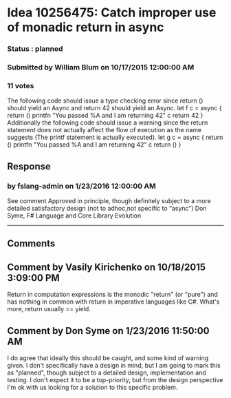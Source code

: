 # Idea 10256475: Catch improper use of monadic return in async #

### Status : planned

### Submitted by William Blum on 10/17/2015 12:00:00 AM

### 11 votes

The following code should issue a type checking error since return () should yield an Async<unit> and return 42 should yield an Async<int>.
let f c =
async {
return ()
printfn "You passed %A and I am returning 42" c
return 42
}
Additionally the following code should issue a warning since the return statement does not actually affect the flow of execution as the name suggests (The printf statement is actually executed).
let g c =
async {
return ()
printfn "You passed %A and I am returning 42" c
return ()
}



## Response 
### by fslang-admin on 1/23/2016 12:00:00 AM

See comment
Approved in principle, though definitely subject to a more detailed satisfactory design (not to adhoc,not specific to “async”)
Don Syme, F# Language and Core Library Evolution

------------------------
## Comments


## Comment by Vasily Kirichenko on 10/18/2015 3:09:00 PM
Return in computation expressions is the monodic "return" (or "pure") and has nothing in common with return in imperative languages like C#. What's more, return usually == yield.


## Comment by Don Syme on 1/23/2016 11:50:00 AM
I do agree that ideally this should be caught, and some kind of warning given.
I don't specifically have a design in mind, but I am going to mark this as "planned", though subject to a detailed design, implementation and testing. I don't expect it to be a top-priority, but from the design perspective I'm ok with us looking for a solution to this specific problem.

